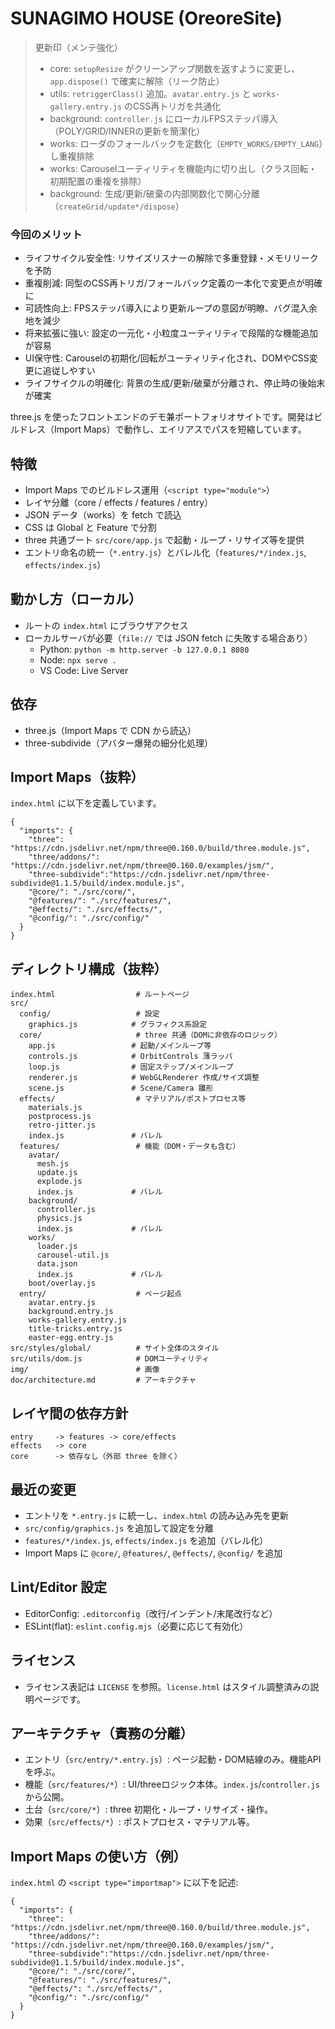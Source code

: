 # SUNAGIMO HOUSE (OreoreSite)

> 更新印（メンテ強化）
> - core: `setupResize` がクリーンアップ関数を返すように変更し、`app.dispose()` で確実に解除（リーク防止）
> - utils: `retriggerClass()` 追加。`avatar.entry.js` と `works-gallery.entry.js` のCSS再トリガを共通化
> - background: `controller.js` にローカルFPSステッパ導入（POLY/GRID/INNERの更新を簡潔化）
> - works: ローダのフォールバックを定数化（`EMPTY_WORKS/EMPTY_LANG`）し重複排除
> - works: Carouselユーティリティを機能内に切り出し（クラス回転・初期配置の重複を排除）
> - background: 生成/更新/破棄の内部関数化で関心分離（`createGrid/update*/dispose`）

### 今回のメリット
- ライフサイクル安全性: リサイズリスナーの解除で多重登録・メモリリークを予防
- 重複削減: 同型のCSS再トリガ/フォールバック定義の一本化で変更点が明確に
- 可読性向上: FPSステッパ導入により更新ループの意図が明瞭、バグ混入余地を減少
- 将来拡張に強い: 設定の一元化・小粒度ユーティリティで段階的な機能追加が容易
 - UI保守性: Carouselの初期化/回転がユーティリティ化され、DOMやCSS変更に追従しやすい
 - ライフサイクルの明確化: 背景の生成/更新/破棄が分離され、停止時の後始末が確実

three.js を使ったフロントエンドのデモ兼ポートフォリオサイトです。開発はビルドレス（Import Maps）で動作し、エイリアスでパスを短縮しています。

## 特徴
- Import Maps でのビルドレス運用（`<script type="module">`）
- レイヤ分離（core / effects / features / entry）
- JSON データ（works）を fetch で読込
- CSS は Global と Feature で分割
- three 共通ブート `src/core/app.js` で起動・ループ・リサイズ等を提供
- エントリ命名の統一（`*.entry.js`）とバレル化（`features/*/index.js`, `effects/index.js`）

## 動かし方（ローカル）
- ルートの `index.html` にブラウザアクセス
- ローカルサーバが必要（`file://` では JSON fetch に失敗する場合あり）
  - Python: `python -m http.server -b 127.0.0.1 8080`
  - Node: `npx serve .`
  - VS Code: Live Server

## 依存
- three.js（Import Maps で CDN から読込）
- three-subdivide（アバター爆発の細分化処理）

## Import Maps（抜粋）
`index.html` に以下を定義しています。
```
{
  "imports": {
    "three": "https://cdn.jsdelivr.net/npm/three@0.160.0/build/three.module.js",
    "three/addons/": "https://cdn.jsdelivr.net/npm/three@0.160.0/examples/jsm/",
    "three-subdivide":"https://cdn.jsdelivr.net/npm/three-subdivide@1.1.5/build/index.module.js",
    "@core/": "./src/core/",
    "@features/": "./src/features/",
    "@effects/": "./src/effects/",
    "@config/": "./src/config/"
  }
}
```

## ディレクトリ構成（抜粋）
```
index.html                  # ルートページ
src/
  config/                   # 設定
    graphics.js            # グラフィクス系設定
  core/                     # three 共通（DOMに非依存のロジック）
    app.js                 # 起動/メインループ等
    controls.js            # OrbitControls 薄ラッパ
    loop.js                # 固定ステップ/メインループ
    renderer.js            # WebGLRenderer 作成/サイズ調整
    scene.js               # Scene/Camera 雛形
  effects/                  # マテリアル/ポストプロセス等
    materials.js
    postprocess.js
    retro-jitter.js
    index.js               # バレル
  features/                 # 機能（DOM・データも含む）
    avatar/
      mesh.js
      update.js
      explode.js
      index.js             # バレル
    background/
      controller.js
      physics.js
      index.js             # バレル
    works/
      loader.js
      carousel-util.js
      data.json
      index.js             # バレル
    boot/overlay.js
  entry/                    # ページ起点
    avatar.entry.js
    background.entry.js
    works-gallery.entry.js
    title-tricks.entry.js
    easter-egg.entry.js
src/styles/global/          # サイト全体のスタイル
src/utils/dom.js            # DOMユーティリティ
img/                        # 画像
doc/architecture.md         # アーキテクチャ
```

## レイヤ間の依存方針
```
entry     -> features -> core/effects
effects   -> core
core      -> 依存なし（外部 three を除く）
```

## 最近の変更
- エントリを `*.entry.js` に統一し、`index.html` の読み込み先を更新
- `src/config/graphics.js` を追加して設定を分離
- `features/*/index.js`, `effects/index.js` を追加（バレル化）
- Import Maps に `@core/`, `@features/`, `@effects/`, `@config/` を追加

## Lint/Editor 設定
- EditorConfig: `.editorconfig`（改行/インデント/末尾改行など）
- ESLint(flat): `eslint.config.mjs`（必要に応じて有効化）

## ライセンス
- ライセンス表記は `LICENSE` を参照。`license.html` はスタイル調整済みの説明ページです。

## アーキテクチャ（責務の分離）
- エントリ（`src/entry/*.entry.js`）: ページ起動・DOM結線のみ。機能APIを呼ぶ。
- 機能（`src/features/*`）: UI/threeロジック本体。`index.js`/`controller.js` から公開。
- 土台（`src/core/*`）: three 初期化・ループ・リサイズ・操作。
- 効果（`src/effects/*`）: ポストプロセス・マテリアル等。

## Import Maps の使い方（例）
`index.html` の `<script type="importmap">` に以下を記述:
```
{
  "imports": {
    "three": "https://cdn.jsdelivr.net/npm/three@0.160.0/build/three.module.js",
    "three/addons/": "https://cdn.jsdelivr.net/npm/three@0.160.0/examples/jsm/",
    "three-subdivide":"https://cdn.jsdelivr.net/npm/three-subdivide@1.1.5/build/index.module.js",
    "@core/": "./src/core/",
    "@features/": "./src/features/",
    "@effects/": "./src/effects/",
    "@config/": "./src/config/"
  }
}
```
